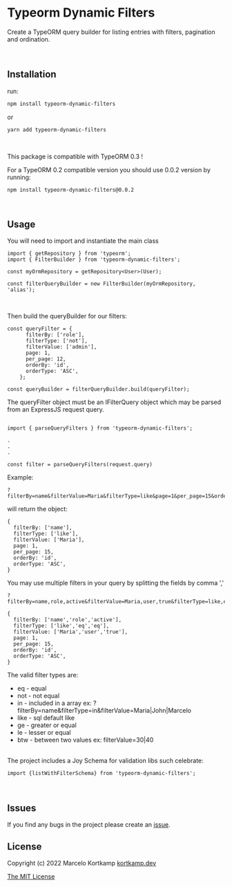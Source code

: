 # Typeorm Dynamic Filters

Create a TypeORM query builder for listing entries with filters, pagination and ordination. 


<br>

## Installation

run:
```bash
npm install typeorm-dynamic-filters
```

or 

```bash
yarn add typeorm-dynamic-filters
```
<br>

This package is compatible with TypeORM 0.3 !

For a TypeORM 0.2 compatible version you should use 0.0.2 version by running:
```
npm install typeorm-dynamic-filters@0.0.2
```
<br>

## Usage

You will need to import and instantiate the main class 



```
import { getRepository } from 'typeorm';
import { FilterBuilder } from 'typeorm-dynamic-filters';

const myOrmRepository = getRepository<User>(User);

const filterQueryBuilder = new FilterBuilder(myOrmRepository, 'alias');
```
<br>

Then build the queryBuilder for our filters:
```
const queryFilter = {
      filterBy: ['role'],
      filterType: ['not'],
      filterValue: ['admin'],
      page: 1,
      per_page: 12,
      orderBy: 'id',
      orderType: 'ASC',
    };

const queryBuilder = filterQueryBuilder.build(queryFilter);

```

The queryFilter object must be an IFilterQuery object which may be parsed from an ExpressJS request query.

```

import { parseQueryFilters } from 'typeorm-dynamic-filters';

.
.
.

const filter = parseQueryFilters(request.query)

```

Example: 

```
?filterBy=name&filterValue=Maria&filterType=like&page=1&per_page=15&orderBy=id&orderType=ASC

```

will return the object:

```
{
  filterBy: ['name'],
  filterType: ['like'],
  filterValue: ['Maria'],
  page: 1,
  per_page: 15,
  orderBy: 'id',
  orderType: 'ASC',
}

```

You may use multiple filters in your query by splitting the fields by comma ','

```
?filterBy=name,role,active&filterValue=Maria,user,true&filterType=like,eq,eq

{
  filterBy: ['name','role','active'],
  filterType: ['like','eq','eq'],
  filterValue: ['Maria','user','true'],
  page: 1,
  per_page: 15,
  orderBy: 'id',
  orderType: 'ASC',
}

```

The valid filter types are: 

* eq - equal
* not - not equal
* in - included in a array ex: ?filterBy=name&filterType=in&filterValue=Maria|John|Marcelo
* like - sql default like
* ge - greater or equal
* le - lesser or equal
* btw - between two values ex: filterValue=30|40

<br>
The project includes a Joy Schema for validation libs such celebrate:

```
import {listWithFilterSchema} from 'typeorm-dynamic-filters';

```

<br>

## Issues


If you find any bugs in the project please create an [issue](https://github.com/kortkamp/typeorm-dynamic-filters/issues).
<br>


## License

Copyright (c) 2022 Marcelo Kortkamp [kortkamp.dev](https://kortkamp.dev)

[The MIT License](https://github.com/kortkamp/typeorm-dynamic-filters/blob/main/LICENSE)
